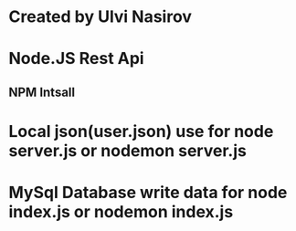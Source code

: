 # Created by Ulvi Nasirov

# Node.JS Rest Api

## NPM Intsall

# Local json(user.json) use for node server.js or nodemon server.js

# MySql Database write data for node index.js or nodemon index.js